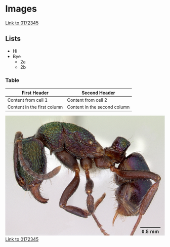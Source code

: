 # Images
[Link to 0172345](https://github.com/coohleencoombes/tfcb-homework01/blob/847c94c7fd0c81d4b4c29c17446c0ceadc906e19/Images/casent_0172345_Rhytidoponera_metallica.jpg)

## Lists

* Hi
* Bye
  * 2a
  * 2b

### Table 

First Header | Second Header
------------ | -------------
Content from cell 1 | Content from cell 2
Content in the first column | Content in the second column


![0172345](Images/casent_0172345_Rhytidoponera_metallica.jpg)
[Link to 0172345](https://github.com/coohleencoombes/tfcb-homework01/blob/847c94c7fd0c81d4b4c29c17446c0ceadc906e19/Images/casent_0172345_Rhytidoponera_metallica.jpg)


